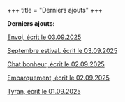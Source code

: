 +++
title = "Derniers ajouts"
+++

**Derniers ajouts:**

[Envoi, écrit le 03.09.2025](./seasons/28_vingt_huitieme_saison/envoi)

[Septembre estival, écrit le 03.09.2025](./seasons/28_vingt_huitieme_saison/septembre_estival)

[Chat bonheur, écrit le 02.09.2025](./seasons/28_vingt_huitieme_saison/chat_bonheur)

[Embarquement, écrit le 02.09.2025](./seasons/28_vingt_huitieme_saison/embarquement)

[Tyran, écrit le 01.09.2025](./seasons/28_vingt_huitieme_saison/tyran)
